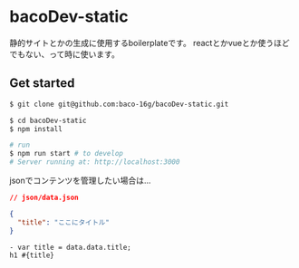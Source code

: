 # bacoDev-static

静的サイトとかの生成に使用するboilerplateです。
reactとかvueとか使うほどでもない、って時に使います。

## Get started

```bash
$ git clone git@github.com:baco-16g/bacoDev-static.git

$ cd bacoDev-static
$ npm install
```

```bash
# run
$ npm run start # to develop
# Server running at: http://localhost:3000

```

jsonでコンテンツを管理したい場合は...

```json
// json/data.json

{
  "title": "ここにタイトル"
}
```
```html
- var title = data.data.title;
h1 #{title}
```
